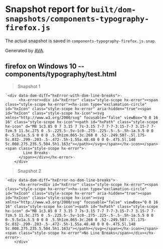 # Snapshot report for `built/dom-snapshots/components-typography-firefox.js`

The actual snapshot is saved in `components-typography-firefox.js.snap`.

Generated by [AVA](https://ava.li).

## firefox on Windows 10 -- components/typography/test.html

> Snapshot 1

    `<div data-dom-diff="hxError-with-dom-line-breaks">␊
          <hx-error><div id="hxError" class="style-scope hx-error"><span class="style-scope hx-error"><hx-icon type="exclamation-circle" id="hxIcon" class="style-scope hx-error" aria-hidden="true"><span id="hxIcon" class="style-scope hx-icon"><svg xmlns="http://www.w3.org/2000/svg" focusable="false" viewBox="0 0 16 16" class="style-scope hx-icon"><path id="hxPath" class="style-scope hx-icon" d="M8 1c3.85 0 7 3.15 7 7s-3.15 7-7 7-7-3.15-7-7 3.15-7 7-7zm.5 11.5c.275 0 .5-.225.5-.5v-1c0-.275-.225-.5-.5-.5h-1a.5.5 0 0 0-.5.5v1a.5.5 0 0 0 .5.5h1zm.065-3c.268 0 .52-.249.507-.5l.175-5c.032-.299-.203-.5-.472-.5h-1.55a.48.48 0 0 0-.475.5l.148 5c.008.275.235.5.504.5h1.163z"></path></svg></span></hx-icon></span><span class="style-scope hx-error">␊
            Line Breaks␊
          </span></div></hx-error>␊
        </div>`

> Snapshot 2

    `<div data-dom-diff="hxError-no-dom-line-breaks">␊
          <hx-error><div id="hxError" class="style-scope hx-error"><span class="style-scope hx-error"><hx-icon type="exclamation-circle" id="hxIcon" class="style-scope hx-error" aria-hidden="true"><span id="hxIcon" class="style-scope hx-icon"><svg xmlns="http://www.w3.org/2000/svg" focusable="false" viewBox="0 0 16 16" class="style-scope hx-icon"><path id="hxPath" class="style-scope hx-icon" d="M8 1c3.85 0 7 3.15 7 7s-3.15 7-7 7-7-3.15-7-7 3.15-7 7-7zm.5 11.5c.275 0 .5-.225.5-.5v-1c0-.275-.225-.5-.5-.5h-1a.5.5 0 0 0-.5.5v1a.5.5 0 0 0 .5.5h1zm.065-3c.268 0 .52-.249.507-.5l.175-5c.032-.299-.203-.5-.472-.5h-1.55a.48.48 0 0 0-.475.5l.148 5c.008.275.235.5.504.5h1.163z"></path></svg></span></hx-icon></span><span class="style-scope hx-error">No Line Breaks</span></div></hx-error>␊
        </div>`
